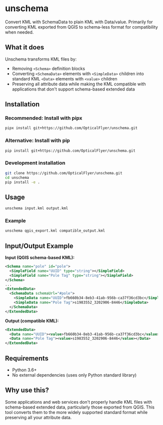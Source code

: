 # unschema

Convert KML with SchemaData to plain KML with Data/value. Primarily for converting KML exported from QGIS to schema-less format for compatibility when needed.

## What it does

Unschema transforms KML files by:
- Removing `<Schema>` definition blocks
- Converting `<SchemaData>` elements with `<SimpleData>` children into standard KML `<Data>` elements with `<value>` children
- Preserving all attribute data while making the KML compatible with applications that don't support schema-based extended data

## Installation

### Recommended: Install with pipx

```bash
pipx install git+https://github.com/OpticalFlyer/unschema.git
```

### Alternative: Install with pip

```bash
pip install git+https://github.com/OpticalFlyer/unschema.git
```

### Development installation

```bash
git clone https://github.com/OpticalFlyer/unschema.git
cd unschema
pip install -e .
```

## Usage

```bash
unschema input.kml output.kml
```

### Example

```bash
unschema qgis_export.kml compatible_output.kml
```

## Input/Output Example

**Input (QGIS schema-based KML):**
```xml
<Schema name="pole" id="pole">
  <SimpleField name="UUID" type="string"></SimpleField>
  <SimpleField name="Pole Tag" type="string"></SimpleField>
</Schema>
...
<ExtendedData>
  <SchemaData schemaUrl="#pole">
    <SimpleData name="UUID">fb660b34-8eb3-41ab-956b-ca37f36cd3bc</SimpleData>
    <SimpleData name="Pole Tag">s1983552_3202906-8446</SimpleData>
  </SchemaData>
</ExtendedData>
```

**Output (compatible KML):**
```xml
<ExtendedData>
  <Data name="UUID"><value>fb660b34-8eb3-41ab-956b-ca37f36cd3bc</value></Data>
  <Data name="Pole Tag"><value>s1983552_3202906-8446</value></Data>
</ExtendedData>
```

## Requirements

- Python 3.6+
- No external dependencies (uses only Python standard library)

## Why use this?

Some applications and web services don't properly handle KML files with schema-based extended data, particularly those exported from QGIS. This tool converts them to the more widely supported standard format while preserving all your attribute data.